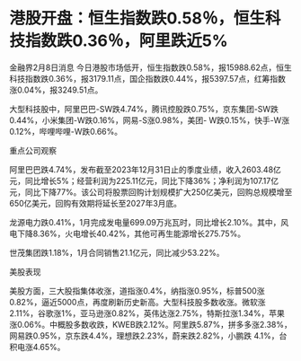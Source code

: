 # 港股开盘：恒生指数跌0.58％，恒生科技指数跌0.36％，阿里跌近5%

金融界2月8日消息
今日港股市场低开，恒生指数跌0.58%，报15988.62点，恒生科技指数跌0.36%，报3179.11点，国企指数跌0.44%，报5397.57点，红筹指数涨0.04%，报3249.51点。

大型科技股中，阿里巴巴-SW跌4.74%，腾讯控股跌0.75%，京东集团-SW跌0.44%，小米集团-W跌0.16%，网易-S涨0.98%，美团-
W跌0.15%，快手-W涨0.12%，哔哩哔哩-W跌0.66%。

重点公司观察

阿里巴巴跌4.74%，发布截至2023年12月31日止的季度业绩，收入2603.48亿元，同比增长5%；经营利润为225.11亿元，同比下降36%；净利润为107.17亿元，同比下降77%。该公司将股票回购计划规模扩大250亿美元，回购总规模增至650亿美元，回购有效期将延长至2027年3月底。

龙源电力跌0.41%，1月完成发电量699.09万兆瓦时，同比增长2.10%。其中，风电下降8.36%，火电增长40.42%，其他可再生能源增长275.75%。

世茂集团跌1.18%，1月合同销售21.1亿元，同比减少53.22%。

美股表现

美股方面，三大股指集体收涨，道指涨0.4%，纳指涨0.95%，标普500涨0.82%，逼近5000点，再度刷新历史新高。大型科技股多数收涨。微软涨2.11%，谷歌涨1%，亚马逊涨0.82%，英伟达涨2.75%，特斯拉涨1.34%，苹果涨0.06%。中概股多数收跌，KWEB跌2.12%。阿里跌5.87%，拼多多涨2.38%，网易跌0.95%，京东跌4.4%，理想跌2.23%，蔚来跌2.82%，小鹏跌
4.1%，台积电涨4.65%。

